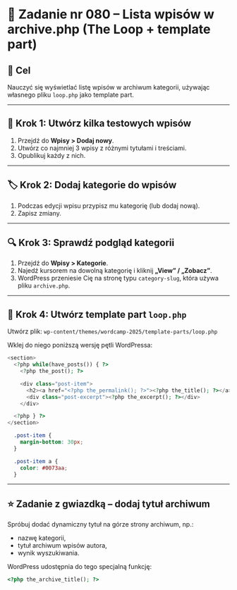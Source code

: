 # 🧱 Zadanie nr 080 – Lista wpisów w archive.php (The Loop + template part)

## 🎯 Cel

Nauczyć się wyświetlać listę wpisów w archiwum kategorii, używając własnego pliku `loop.php` jako template part.

---

## 📝 Krok 1: Utwórz kilka testowych wpisów

1. Przejdź do **Wpisy > Dodaj nowy**.
2. Utwórz co najmniej 3 wpisy z różnymi tytułami i treściami.
3. Opublikuj każdy z nich.

---

## 🏷️ Krok 2: Dodaj kategorie do wpisów

1. Podczas edycji wpisu przypisz mu kategorię (lub dodaj nową).
2. Zapisz zmiany.

---

## 🔍 Krok 3: Sprawdź podgląd kategorii

1. Przejdź do **Wpisy > Kategorie**.
2. Najedź kursorem na dowolną kategorię i kliknij **„View” / „Zobacz”**.
3. WordPress przeniesie Cię na stronę typu `category-slug`, która używa pliku `archive.php`.

---

## 🧩 Krok 4: Utwórz template part `loop.php`

Utwórz plik: `wp-content/themes/wordcamp-2025/template-parts/loop.php`

Wklej do niego poniższą wersję pętli WordPressa:

```php
<section>
  <?php while(have_posts()) { ?>
    <?php the_post(); ?>

    <div class="post-item">
      <h2><a href="<?php the_permalink(); ?>"><?php the_title(); ?></a></h2>
      <div class="post-excerpt"><?php the_excerpt(); ?></div>
    </div>

  <?php } ?>
</section>
```

```css
  .post-item {
    margin-bottom: 30px;
  }

  .post-item a {
    color: #0073aa;
  }
```

---

## ⭐ Zadanie z gwiazdką – dodaj tytuł archiwum

Spróbuj dodać dynamiczny tytuł na górze strony archiwum, np.:

- nazwę kategorii,
- tytuł archiwum wpisów autora,
- wynik wyszukiwania.

WordPress udostępnia do tego specjalną funkcję:

```php
<?php the_archive_title(); ?>
